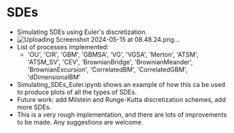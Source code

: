 # SDEs
- Simulating SDEs using Euler's discretization.
- ![Uploading Screenshot 2024-05-15 at 08.48.24.png…]()
- List of processes implemented:
  - 'OU', 'CIR', 'GBM', 'GBMSA', 'VG', 'VGSA', 'Merton',
    'ATSM', 'ATSM_SV', 'CEV', 'BrownianBridge', 'BrownianMeander',
    'BrownianExcursion', 'CorrelatedBM', 'CorrelatedGBM', 'dDimensionalBM'
- Simulating_SDEs_Euler.ipynb shows an example of how this ca be used to produce plots of all the types of SDEs. 
- Future work: add Milstein and Runge-Kutta discretization schemes, add more SDEs. 
- This is a very rough implementation, and there are lots of improvements to be made. Any suggestions are welcome. 
